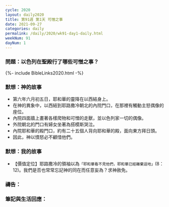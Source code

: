 ```yaml
---
cycle: 2020
layout: daily2020
title: 第91週 第1天 可憎之事
date: 2021-09-27
categories: daily
permalink: /daily/2020/wk91-day1-daily.html
weekNum: 91
dayNum: 1
---
```


### 問題：以色列在聖殿行了哪些可憎之事？

{%- include BibleLinks2020.html -%}

### 默想：神的故事
+ 第六年六月初五日，耶和華的靈降在以西結身上。
+ 在神的異象中，以西結到耶路撒冷朝北的內院門口，在那裡有觸動主怒偶像的座位。
+ 內院四面牆上畫著各樣爬物和可憎的走獸，並以色列家一切的偶像。
+ 外院朝北的門口有婦女坐著為搭模斯哭泣。
+ 內院耶和華的殿門口，約有二十五個人背向耶和華的殿，面向東方拜日頭。
+ 因此，神以憤怒必不顧惜他們。

### 默想：我的故事
+ 【價值定位】耶路撒冷的領袖以為`「耶和華看不見他們，耶和華已經離棄這地」`(8：12)。我們是否也常常忘記神的同在而任意妄為？求神赦免。

### 禱告：

### 筆記與生活回應：

